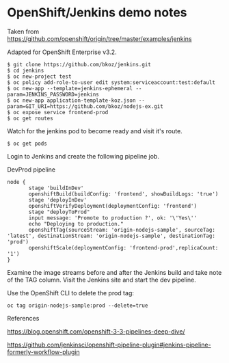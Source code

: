 # OpenShift/Jenkins demo notes
Taken from https://github.com/openshift/origin/tree/master/examples/jenkins

Adapted for OpenShift Enterprise v3.2.
```
$ git clone https://github.com/bkoz/jenkins.git
$ cd jenkins
$ oc new-project test
$ oc policy add-role-to-user edit system:serviceaccount:test:default
$ oc new-app --template=jenkins-ephemeral --param=JENKINS_PASSWORD=jenkins
$ oc new-app application-template-koz.json --param=GIT_URI=https://github.com/bkoz/nodejs-ex.git
$ oc expose service frontend-prod
$ oc get routes
```
Watch for the jenkins pod to become ready and visit it's route. 
```
$ oc get pods
```
Login to Jenkins and create the following pipeline job.

DevProd pipeline
```
node {
       stage 'buildInDev'
       openshiftBuild(buildConfig: 'frontend', showBuildLogs: 'true')
       stage 'deployInDev'
       openshiftVerifyDeployment(deploymentConfig: 'frontend')
       stage "deployToProd"
       input message: 'Promote to production ?', ok: '\'Yes\''
       echo "Deploying to production."
       openshiftTag(sourceStream: 'origin-nodejs-sample', sourceTag: 'latest', destinationStream: 'origin-nodejs-sample', destinationTag: 'prod')
       openshiftScale(deploymentConfig: 'frontend-prod',replicaCount: '1')
}
```
Examine the image streams before and after the Jenkins build and take note of the TAG column.
Visit the Jenkins site and start the dev pipeline.

Use the OpenShift CLI to delete the prod tag:
```
oc tag origin-nodejs-sample:prod --delete=true
```

References

https://blog.openshift.com/openshift-3-3-pipelines-deep-dive/

https://github.com/jenkinsci/openshift-pipeline-plugin#jenkins-pipeline-formerly-workflow-plugin


